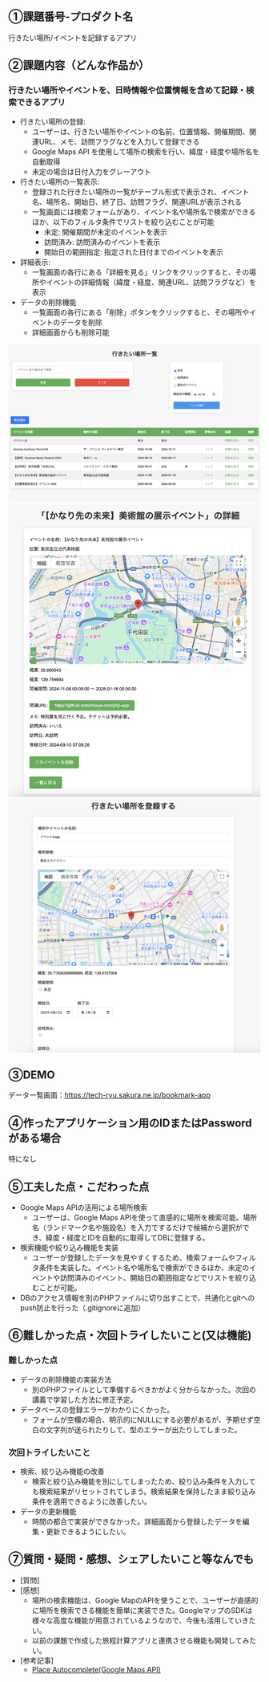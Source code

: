 ## ①課題番号-プロダクト名

行きたい場所/イベントを記録するアプリ

## ②課題内容（どんな作品か）

### 行きたい場所やイベントを、日時情報や位置情報を含めて記録・検索できるアプリ

- 行きたい場所の登録:
  - ユーザーは、行きたい場所やイベントの名前、位置情報、開催期間、関連URL、メモ、訪問フラグなどを入力して登録できる
  - Google Maps API を使用して場所の検索を行い、緯度・経度や場所名を自動取得
  - 未定の場合は日付入力をグレーアウト
- 行きたい場所の一覧表示:
  - 登録された行きたい場所の一覧がテーブル形式で表示され、イベント名、場所名、開始日、終了日、訪問フラグ、関連URLが表示される
  - 一覧画面には検索フォームがあり、イベント名や場所名で検索ができるほか、以下のフィルタ条件でリストを絞り込むことが可能
    - 未定: 開催期間が未定のイベントを表示
    - 訪問済み: 訪問済みのイベントを表示
    - 開始日の範囲指定: 指定された日付までのイベントを表示
- 詳細表示:
  - 一覧画面の各行にある「詳細を見る」リンクをクリックすると、その場所やイベントの詳細情報（緯度・経度、関連URL、訪問フラグなど）を表示
- データの削除機能
  - 一覧画面の各行にある「削除」ボタンをクリックすると、その場所やイベントのデータを削除
  - 詳細画面からも削除可能
  
![動作イメージ](./demo.png)
![動作イメージ](./demo2.png)
![動作イメージ](./demo3.png)

## ③DEMO

データ一覧画面：https://tech-ryu.sakura.ne.jp/bookmark-app

## ④作ったアプリケーション用のIDまたはPasswordがある場合

特になし

## ⑤工夫した点・こだわった点

- Google Maps APIの活用による場所検索
  - ユーザーは、Google Maps APIを使って直感的に場所を検索可能。場所名（ランドマーク名や施設名）を入力でするだけで候補から選択ができ、緯度・経度とIDを自動的に取得してDBに登録する。
- 検索機能や絞り込み機能を実装
  - ユーザーが登録したデータを見やすくするため、検索フォームやフィルタ条件を実装した。イベント名や場所名で検索ができるほか、未定のイベントや訪問済みのイベント、開始日の範囲指定などでリストを絞り込むことが可能。 
- DBのアクセス情報を別のPHPファイルに切り出すことで、共通化とgitへのpush防止を行った（.gitignoreに追加）

## ⑥難しかった点・次回トライしたいこと(又は機能)

### 難しかった点

- データの削除機能の実装方法
  - 別のPHPファイルとして準備するべきかがよく分からなかった。次回の講義で学習した方法に修正予定。
- データベースの登録エラーがわかりにくかった。
  - フォームが空欄の場合、明示的にNULLにする必要があるが、予期せず空白の文字列が送られたりして、型のエラーが出たりしてしまった。

### 次回トライしたいこと

- 検索、絞り込み機能の改善
  - 検索と絞り込み機能を別にしてしまったため、絞り込み条件を入力しても検索結果がリセットされてしまう。検索結果を保持したまま絞り込み条件を適用できるように改善したい。
- データの更新機能
  - 時間の都合で実装ができなかった。詳細画面から登録したデータを編集・更新できるようにしたい。
  
## ⑦質問・疑問・感想、シェアしたいこと等なんでも

- [質問]
- [感想]
  - 場所の検索機能は、Google MapのAPIを使うことで、ユーザーが直感的に場所を検索できる機能を簡単に実装できた。GoogleマップのSDKは様々な高度な機能が用意されているようなので、今後も活用していきたい。
  - 以前の課題で作成した旅程計算アプリと連携させる機能も開発してみたい。
- [参考記事]
  - [Place Autocomplete(Google Maps API)](https://developers.google.com/maps/documentation/javascript/places-autocomplete?hl=ja)